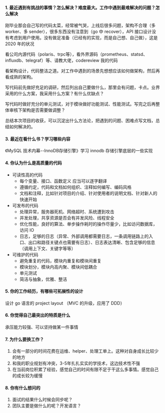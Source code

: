 #### 1. 最近遇到有挑战的事情？怎么解决？难度最大。工作中遇到最难解决的问题？怎么解决

刚毕业那会自己写的代码太菜，经常被气哭，上线后很多问题，架构不合理（多 worker、多 sender），很多东西没有注意到（go 中 recover），API 接口设计没有考虑到用户使用。没有做足准备（已经有的实现，而是自己想、自己做），这是 2020 年的状况

看公司内源代码（polaris、trpc等），看外界源码（prometheus、statsd、influxdb、telegraf）等、请教大佬，codereview 我的代码

看架构设计，代码整洁之道。对工作中遇到的场景先想想应该如何做架构，然后再看成熟的架构。

写代码前先做好充足的调研，然后列出自己要做什么，那里会有问题，卡点。业界采用的什么方案，我采用什么方案？有什么优缺点？

写代码时做好充分的单元测试，对于模块做好功能测试、性能测试。写完之后再整体审核下架构是否需要做调整？

总结本次项目的收获，可以沉淀出什么方法论，把遇到的问题、困难点写文档，总结如何解决的。

#### 3. 最近在看什么书？学习哪些内容

《MySQL 技术内幕--InnoDB存储引擎》学习 innodb 存储引擎底层的一些实现

#### 4. 你认为什么是高质量的代码

- 可读性高的代码
    - 每个变量、接口、函数定义 应当可以逐字翻译
    - 遵循约定，代码和文档如何组织、注释如何编写、编码风格
    - 文档和注释，比如针对项目的介绍、针对使用者的说明文档、针对新人的快速开始
- 可发布的代码
    - 处理异常，服务器死机、网络超时、系统遭到攻击
    - 并发处理，共享资源是否会有并发风险、线程安全
    - 优化性能，良好的算法、单步操作耗时的操作尽量少，比如访问数据库，访问 IO
    - 日志，足够的日志（异常、外部调用都需要日志，一条调用链路上的入口、出口和路径关键点也需要有日志）、日志表达清晰、包含足够的信息（调用上下文、关键字等等）
- 可维护的代码
    - 避免重复的代码，模块内重复和模块间重复
    - 模块划分，模块内高内聚、模块间低耦合
    - 单元测试
    - 简洁与抽象，优雅、整洁

#### 5. 你的工作经历，有哪些可拓展性的设计

设计 go 语言的 project layout （MVC 的升级，应用了 DDD）

#### 6. 你觉得自己最突出的特质是什么

承压能力较强、可以坚持做某一件事情

#### 7. 为什么要换工作？

1. 会有一部分的时间花费在运维、helper、处理工单上。这种对自身成长比较少的地方
2. 和我的职业规划有冲突，3-5年扎扎实实的学技术，这边技术性不强
3. 在当前岗位积累了经验，感觉自己的时间有限不足于干这么多事情。感觉自己的成长较为缓慢

#### 8. 你有什么想问的

1. 面试的结果什么时候会同步呢？
2. 团队主要是做什么的呢？开发语言？